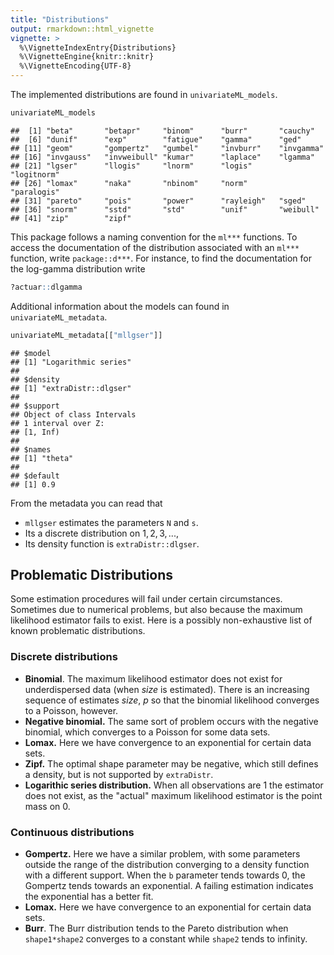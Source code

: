 ```yaml
---
title: "Distributions"
output: rmarkdown::html_vignette
vignette: >
  %\VignetteIndexEntry{Distributions}
  %\VignetteEngine{knitr::knitr}
  %\VignetteEncoding{UTF-8}
---
```




The implemented distributions are found in `univariateML_models`.


``` r
univariateML_models
```

```
##  [1] "beta"       "betapr"     "binom"      "burr"       "cauchy"    
##  [6] "dunif"      "exp"        "fatigue"    "gamma"      "ged"       
## [11] "geom"       "gompertz"   "gumbel"     "invburr"    "invgamma"  
## [16] "invgauss"   "invweibull" "kumar"      "laplace"    "lgamma"    
## [21] "lgser"      "llogis"     "lnorm"      "logis"      "logitnorm" 
## [26] "lomax"      "naka"       "nbinom"     "norm"       "paralogis" 
## [31] "pareto"     "pois"       "power"      "rayleigh"   "sged"      
## [36] "snorm"      "sstd"       "std"        "unif"       "weibull"   
## [41] "zip"        "zipf"
```

This package follows a naming convention for the `ml***` functions. To access the
documentation of the distribution associated with an `ml***` function, write `package::d***`. 
For instance, to find the documentation for the log-gamma distribution write


``` r
?actuar::dlgamma
```


Additional information about the models can found in `univariateML_metadata`.

``` r
univariateML_metadata[["mllgser"]]
```

```
## $model
## [1] "Logarithmic series"
## 
## $density
## [1] "extraDistr::dlgser"
## 
## $support
## Object of class Intervals
## 1 interval over Z:
## [1, Inf)
## 
## $names
## [1] "theta"
## 
## $default
## [1] 0.9
```

From the metadata you can read that 

* `mllgser` estimates the parameters `N` and `s`.
* Its a discrete distribution on $1,2,3,...$,
* Its density function is `extraDistr::dlgser`.

## Problematic Distributions
Some estimation procedures will fail under certain circumstances. Sometimes due to numerical problems,
but also because the maximum likelihood estimator fails to exist. Here is a possibly non-exhaustive list of known problematic distributions.

### Discrete distributions
* **Binomial**. The maximum likelihood estimator does not exist for underdispersed data (when $size$ is estimated). There is an increasing sequence of estimates $size$, $p$ so that the binomial likelihood converges to a Poisson, however.
* **Negative binomial.** The same sort of problem occurs with the negative binomial, which converges to a Poisson for some data sets.
* **Lomax.** Here we have convergence to an exponential for certain data sets.
* **Zipf.** The optimal shape parameter may be negative, which still defines a density, but is not supported by `extraDistr`.
* **Logarithic series distribution.** When all observations are $1$ the estimator does not exist, as the "actual" maximum likelihood estimator is the point mass on $0$.

### Continuous distributions
* **Gompertz.** Here we have a similar problem, with some parameters outside the range of the distribution converging to a density function with a different support. When the `b` parameter tends towards 0, the Gompertz tends towards an exponential. A failing estimation indicates the exponential has a better fit.
* **Lomax.** Here we have convergence to an exponential for certain data sets.
* **Burr**. The Burr distribution tends to the Pareto distribution when `shape1*shape2` converges to a constant while `shape2` tends to infinity.  

